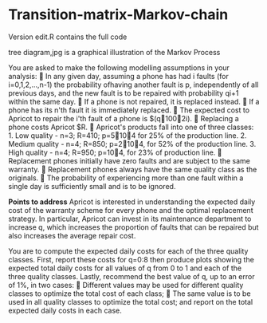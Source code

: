 # Transition-matrix-Markov-chain

Version edit.R contains the full code

tree diagram,jpg is a graphical illustration of the Markov Process

You are asked to make the following modelling assumptions in your analysis:
   In any given day, assuming a phone has had i faults (for i=0,1,2,...,n-1) the probability ofhaving another fault is p, independently of all previous days, and the new fault is to be repaired with probability qi+1 within the same day.
   If a phone is not repaired, it is replaced instead.
   If a phone has its n'th fault it is immediately replaced.
   The expected cost to Apricot to repair the i'th fault of a phone is $(q1002i).
   Replacing a phone costs Apricot $R.
   Apricot's products fall into one of three classes:
      1. Low quality - n=3; R=410; p=510􀀀4 for 25% of the production line.
      2. Medium quality - n=4; R=850; p=210􀀀4, for 52% of the production line.
      3. High quality - n=4; R=950; p=10􀀀4, for 23% of production line.
   Replacement phones initially have zero faults and are subject to the same warranty.
   Replacement phones always have the same quality class as the originals.
   The probability of experiencing more than one fault within a single day is sufficiently small and is to be ignored.

**Points to address**
Apricot is interested in understanding the expected daily cost of the warranty scheme for every phone and the optimal replacement strategy. In particular, Apricot can invest in its maintenance department to increase q, which increases the proportion of faults that can be repaired but also increases the average repair cost.

You are to compute the expected daily costs for each of the three quality classes. First, report these costs for q=0:8 then produce plots showing the expected total daily costs for all values of q from 0 to 1 and each of the three quality classes. Lastly, recommend the best value of q, up to an error of 1%, in two cases:
   Different values may be used for different quality classes to optimize the total cost of each class;
   The same value is to be used in all quality classes to optimize the total cost;
and report on the total expected daily costs in each case.
